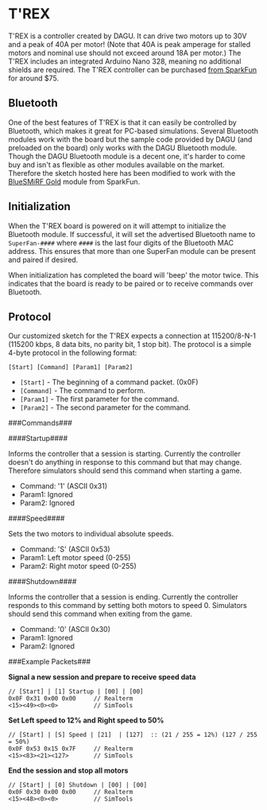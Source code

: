 # T'REX #

T'REX is a controller created by DAGU. It can drive two motors up to 30V and a peak of 40A per motor! (Note that 40A is peak amperage for stalled motors and nominal use should not exceed around 18A per motor.) The T'REX includes an integrated Arduino Nano 328, meaning no additional shields are required. The T'REX controller can be purchased [from SparkFun](https://www.sparkfun.com/products/12075) for around $75.

## Bluetooth ##
One of the best features of T'REX is that it can easily be controlled by Bluetooth, which makes it great for PC-based simulations. Several Bluetooth modules work with the board but the sample code provided by DAGU (and preloaded on the board) only works with the DAGU Bluetooth module. Though the DAGU Bluetooth module is a decent one, it's harder to come buy and isn't as flexible as other modules available on the market. Therefore the sketch hosted here has been modified to work with the  [BlueSMiRF Gold](https://www.sparkfun.com/products/12582) module from SparkFun.

## Initialization ##

When the T'REX board is powered on it will attempt to initialize the Bluetooth module. If successful, it will set the advertised Bluetooth name to `SuperFan-####` where `####` is the last four digits of the Bluetooth MAC address. This ensures that more than one SuperFan module can be present and paired if desired.

When initialization has completed the board will 'beep' the motor twice. This indicates that the board is ready to be paired or to receive commands over Bluetooth.   

## Protocol ##
Our customized sketch for the T'REX expects a connection at 115200/8-N-1 (115200 kbps, 8 data bits, no parity bit, 1 stop bit). The protocol is a simple 4-byte protocol in the following format:


    [Start] [Command] [Param1] [Param2]

 
- `[Start]` - The beginning of a command packet. (0x0F)
- `[Command]` - The command to perform.  
- `[Param1]` - The first parameter for the command.
- `[Param2]` - The second parameter for the command. 


###Commands###

####Startup####

Informs the controller that a session is starting. Currently the controller doesn't do anything in response to this command but that may change. Therefore simulators should send this command when starting a game.
 
- Command: '1' (ASCII 0x31)
- Param1: Ignored
- Param2: Ignored


####Speed####

Sets the two motors to individual absolute speeds.
 
- Command: 'S' (ASCII 0x53)
- Param1: Left motor speed (0-255)
- Param2: Right motor speed (0-255)


####Shutdown####

Informs the controller that a session is ending. Currently the controller responds to this command by setting both motors to speed 0. Simulators should send this command when exiting from the game.
 
- Command: '0' (ASCII 0x30)
- Param1: Ignored
- Param2: Ignored


###Example Packets###

**Signal a new session and prepare to receive speed data**

    // [Start] | [1] Startup | [00] | [00]
    0x0F 0x31 0x00 0x00     // Realterm
    <15><49><0><0>          // SimTools

 
**Set Left speed to 12% and Right speed to 50%** 

    // [Start] | [S] Speed | [21]  | [127]  :: (21 / 255 = 12%) (127 / 255 = 50%)
    0x0F 0x53 0x15 0x7F     // Realterm
    <15><83><21><127>       // SimTools

 
**End the session and stop all motors** 

    // [Start] | [0] Shutdown | [00] | [00]
    0x0F 0x30 0x00 0x00     // Realterm
    <15><48><0><0>          // SimTools
